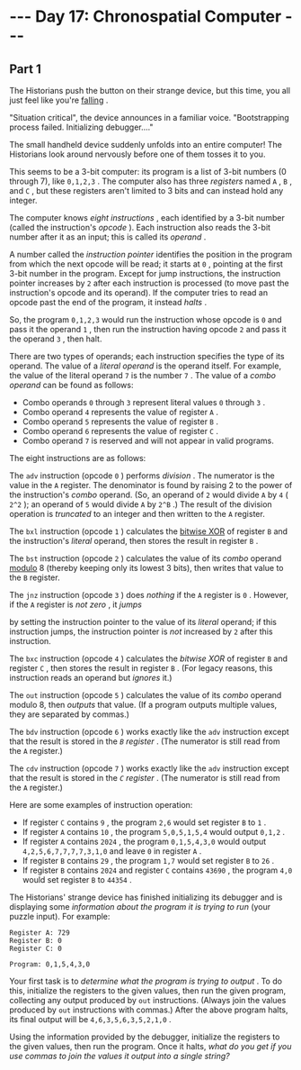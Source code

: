 # --- Day 17: Chronospatial Computer ---

## Part 1



The Historians push the button on their strange device, but this time, you all just feel like you're
[falling](/2018/day/6)
.

"Situation critical", the device announces in a familiar voice. "Bootstrapping process failed. Initializing debugger...."

The small handheld device suddenly unfolds into an entire computer! The Historians look around nervously before one of them tosses it to you.

This seems to be a 3-bit computer: its program is a list of 3-bit numbers (0 through 7), like
`0,1,2,3`
. The computer also has three
*registers*
named
`A`
,
`B`
, and
`C`
, but these registers aren't limited to 3 bits and can instead hold any integer.

The computer knows
*eight instructions*
, each identified by a 3-bit number (called the instruction's
*opcode*
). Each instruction also reads the 3-bit number after it as an input; this is called its
*operand*
.

A number called the
*instruction pointer*
identifies the position in the program from which the next opcode will be read; it starts at
`0`
, pointing at the first 3-bit number in the program. Except for jump instructions, the instruction pointer increases by
`2`
after each instruction is processed (to move past the instruction's opcode and its operand). If the computer tries to read an opcode past the end of the program, it instead
*halts*
.

So, the program
`0,1,2,3`
would run the instruction whose opcode is
`0`
and pass it the operand
`1`
, then run the instruction having opcode
`2`
and pass it the operand
`3`
, then halt.

There are two types of operands; each instruction specifies the type of its operand. The value of a
*literal operand*
is the operand itself. For example, the value of the literal operand
`7`
is the number
`7`
. The value of a
*combo operand*
can be found as follows:

* Combo operands
  `0`
  through
  `3`
  represent literal values
  `0`
  through
  `3`
  .
* Combo operand
  `4`
  represents the value of register
  `A`
  .
* Combo operand
  `5`
  represents the value of register
  `B`
  .
* Combo operand
  `6`
  represents the value of register
  `C`
  .
* Combo operand
  `7`
  is reserved and will not appear in valid programs.

The eight instructions are as follows:

The
`adv`
instruction (opcode
`0`
) performs
*division*
. The numerator is the value in the
`A`
register. The denominator is found by raising 2 to the power of the instruction's
*combo*
operand. (So, an operand of
`2`
would divide
`A`
by
`4`
(
`2^2`
); an operand of
`5`
would divide
`A`
by
`2^B`
.) The result of the division operation is
*truncated*
to an integer and then written to the
`A`
register.

The
`bxl`
instruction (opcode
`1`
) calculates the
[bitwise XOR](https://en.wikipedia.org/wiki/Bitwise_operation#XOR)
of register
`B`
and the instruction's
*literal*
operand, then stores the result in register
`B`
.

The
`bst`
instruction (opcode
`2`
) calculates the value of its
*combo*
operand
[modulo](https://en.wikipedia.org/wiki/Modulo)
8 (thereby keeping only its lowest 3 bits), then writes that value to the
`B`
register.

The
`jnz`
instruction (opcode
`3`
) does
*nothing*
if the
`A`
register is
`0`
. However, if the
`A`
register is
*not zero*
, it
*jumps*

by setting the instruction pointer to the value of its
*literal*
operand; if this instruction jumps, the instruction pointer is
*not*
increased by
`2`
after this instruction.

The
`bxc`
instruction (opcode
`4`
) calculates the
*bitwise XOR*
of register
`B`
and register
`C`
, then stores the result in register
`B`
. (For legacy reasons, this instruction reads an operand but
*ignores*
it.)

The
`out`
instruction (opcode
`5`
) calculates the value of its
*combo*
operand modulo 8, then
*outputs*
that value. (If a program outputs multiple values, they are separated by commas.)

The
`bdv`
instruction (opcode
`6`
) works exactly like the
`adv`
instruction except that the result is stored in the
*`B`
register*
. (The numerator is still read from the
`A`
register.)

The
`cdv`
instruction (opcode
`7`
) works exactly like the
`adv`
instruction except that the result is stored in the
*`C`
register*
. (The numerator is still read from the
`A`
register.)

Here are some examples of instruction operation:

* If register
  `C`
  contains
  `9`
  , the program
  `2,6`
  would set register
  `B`
  to
  `1`
  .
* If register
  `A`
  contains
  `10`
  , the program
  `5,0,5,1,5,4`
  would output
  `0,1,2`
  .
* If register
  `A`
  contains
  `2024`
  , the program
  `0,1,5,4,3,0`
  would output
  `4,2,5,6,7,7,7,7,3,1,0`
  and leave
  `0`
  in register
  `A`
  .
* If register
  `B`
  contains
  `29`
  , the program
  `1,7`
  would set register
  `B`
  to
  `26`
  .
* If register
  `B`
  contains
  `2024`
  and register
  `C`
  contains
  `43690`
  , the program
  `4,0`
  would set register
  `B`
  to
  `44354`
  .

The Historians' strange device has finished initializing its debugger and is displaying some
*information about the program it is trying to run*
(your puzzle input). For example:

```
Register A: 729
Register B: 0
Register C: 0

Program: 0,1,5,4,3,0

```

Your first task is to
*determine what the program is trying to output*
. To do this, initialize the registers to the given values, then run the given program, collecting any output produced by
`out`
instructions. (Always join the values produced by
`out`
instructions with commas.) After the above program halts, its final output will be
`4,6,3,5,6,3,5,2,1,0`
.

Using the information provided by the debugger, initialize the registers to the given values, then run the program. Once it halts,
*what do you get if you use commas to join the values it output into a single string?*




